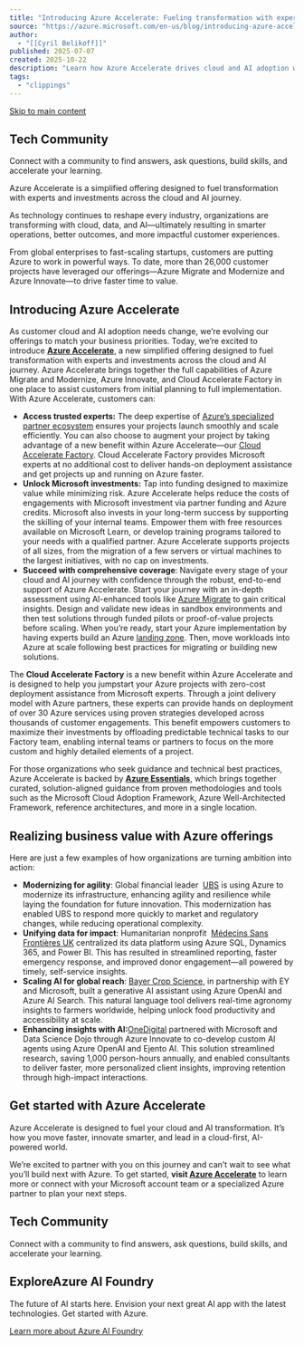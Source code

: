 ```yaml
---
title: "Introducing Azure Accelerate: Fueling transformation with experts and investments across your cloud and AI journey"
source: "https://azure.microsoft.com/en-us/blog/introducing-azure-accelerate-fueling-transformation-with-experts-and-investments-across-your-cloud-and-ai-journey/"
author:
  - "[[Cyril Belikoff]]"
published: 2025-07-07
created: 2025-10-22
description: "Learn how Azure Accelerate drives cloud and AI adoption with benefits and tools from Azure Migrate and Modernize and Azure Innovate."
tags:
  - "clippings"
---
```

[Skip to main content](https://azure.microsoft.com/en-us/blog/introducing-azure-accelerate-fueling-transformation-with-experts-and-investments-across-your-cloud-and-ai-journey/)

## Tech Community

Connect with a community to find answers, ask questions, build skills, and accelerate your learning.

Azure Accelerate is a simplified offering designed to fuel transformation with experts and investments across the cloud and AI journey.

As technology continues to reshape every industry, organizations are transforming with cloud, data, and AI—ultimately resulting in smarter operations, better outcomes, and more impactful customer experiences.

From global enterprises to fast-scaling startups, customers are putting Azure to work in powerful ways. To date, more than 26,000 customer projects have leveraged our offerings—Azure Migrate and Modernize and Azure Innovate—to drive faster time to value.

## Introducing Azure Accelerate

As customer cloud and AI adoption needs change, we’re evolving our offerings to match your business priorities. Today, we’re excited to introduce **[Azure Accelerate](https://aka.ms/AzureAccelerate)**, a new simplified offering designed to fuel transformation with experts and investments across the cloud and AI journey. Azure Accelerate brings together the full capabilities of Azure Migrate and Modernize, Azure Innovate, and Cloud Accelerate Factory in one place to assist customers from initial planning to full implementation. With Azure Accelerate, customers can:

- **Access trusted experts:** The deep expertise of [Azure’s specialized partner ecosystem](https://azure.microsoft.com/en-us/partners/) ensures your projects launch smoothly and scale efficiently. You can also choose to augment your project by taking advantage of a new benefit within Azure Accelerate—our [Cloud Accelerate Factory](https://techcommunity.microsoft.com/blog/azuremigrationblog/introducing-cloud-accelerate-factory-unlock-zero-cost-deployment-assistance-for-/4409779). Cloud Accelerate Factory provides Microsoft experts at no additional cost to deliver hands-on deployment assistance and get projects up and running on Azure faster.
- **Unlock Microsoft investments:** Tap into funding designed to maximize value while minimizing risk. Azure Accelerate helps reduce the costs of engagements with Microsoft investment via partner funding and Azure credits. Microsoft also invests in your long-term success by supporting the skilling of your internal teams. Empower them with free resources available on Microsoft Learn, or develop training programs tailored to your needs with a qualified partner. Azure Accelerate supports projects of all sizes, from the migration of a few servers or virtual machines to the largest initiatives, with no cap on investments.
- **Succeed with comprehensive coverage**: Navigate every stage of your cloud and AI journey with confidence through the robust, end-to-end support of Azure Accelerate. Start your journey with an in-depth assessment using AI-enhanced tools like [Azure Migrate](https://azure.microsoft.com/en-us/products/azure-migrate/?msockid=1b202015a13b6a1017c132d8a0296bb6) to gain critical insights. Design and validate new ideas in sandbox environments and then test solutions through funded pilots or proof-of-value projects before scaling. When you’re ready, start your Azure implementation by having experts build an Azure [landing zone](https://learn.microsoft.com/en-us/azure/cloud-adoption-framework/ready/landing-zone/). Then, move workloads into Azure at scale following best practices for migrating or building new solutions.

The **Cloud Accelerate Factory** is a new benefit within Azure Accelerate and is designed to help you jumpstart your Azure projects with zero-cost deployment assistance from Microsoft experts. Through a joint delivery model with Azure partners, these experts can provide hands on deployment of over 30 Azure services using proven strategies developed across thousands of customer engagements. This benefit empowers customers to maximize their investments by offloading predictable technical tasks to our Factory team, enabling internal teams or partners to focus on the more custom and highly detailed elements of a project.

For those organizations who seek guidance and technical best practices, Azure Accelerate is backed by [**Azure Essentials**](https://aka.ms/AzureEssentials), which brings together curated, solution-aligned guidance from proven methodologies and tools such as the Microsoft Cloud Adoption Framework, Azure Well-Architected Framework, reference architectures, and more in a single location.

## Realizing business value with Azure offerings

Here are just a few examples of how organizations are turning ambition into action:

- **Modernizing for agility**: Global financial leader  [UBS](https://www.microsoft.com/en/customers/story/23674-ubs-ag-microsoft-entra-id) is using Azure to modernize its infrastructure, enhancing agility and resilience while laying the foundation for future innovation. This modernization has enabled UBS to respond more quickly to market and regulatory changes, while reducing operational complexity.
- **Unifying data for impact**: Humanitarian nonprofit  [Médecins Sans Frontières UK](https://www.microsoft.com/en/customers/story/24041-medecins-sans-frontieres-uk-azure-sql-database) centralized its data platform using Azure SQL, Dynamics 365, and Power BI. This has resulted in streamlined reporting, faster emergency response, and improved donor engagement—all powered by timely, self-service insights.
- **Scaling AI for global reach**: [Bayer Crop Science](https://www.microsoft.com/en/customers/story/22209-bayer-azure-ai-foundry), in partnership with EY and Microsoft, built a generative AI assistant using Azure OpenAI and Azure AI Search. This natural language tool delivers real-time agronomy insights to farmers worldwide, helping unlock food productivity and accessibility at scale.
- **Enhancing insights with AI:**[OneDigital](https://www.microsoft.com/en/customers/story/23595-onedigital-azure-open-ai-service?msockid=1b202015a13b6a1017c132d8a0296bb6) partnered with Microsoft and Data Science Dojo through Azure Innovate to co-develop custom AI agents using Azure OpenAI and Ejento AI. This solution streamlined research, saving 1,000 person-hours annually, and enabled consultants to deliver faster, more personalized client insights, improving retention through high-impact interactions.

## Get started with Azure Accelerate

Azure Accelerate is designed to fuel your cloud and AI transformation. It’s how you move faster, innovate smarter, and lead in a cloud-first, AI-powered world.

We’re excited to partner with you on this journey and can’t wait to see what you’ll build next with Azure. To get started, **visit [Azure Accelerate](https://aka.ms/AzureAccelerate)** to learn more or connect with your Microsoft account team or a specialized Azure partner to plan your next steps.

## Tech Community

Connect with a community to find answers, ask questions, build skills, and accelerate your learning.

## ExploreAzure AI Foundry

The future of AI starts here. Envision your next great AI app with the latest technologies. Get started with Azure.

[Learn more about Azure AI Foundry](https://azure.microsoft.com/en-us/products/ai-foundry/)
